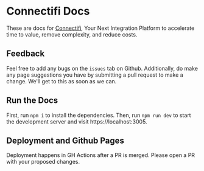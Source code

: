 # Connectifi Docs

These are docs for [Connectifi](https://connectifi.co/), Your Next Integration Platform to
accelerate time to value, remove complexity, and reduce costs.

## Feedback

Feel free to add any bugs on the `issues` tab on Github. Additionally, do make any page suggestions you have by submitting a pull request to make a change. We'll get to this as soon as we can.

## Run the Docs

First, run `npm i` to install the dependencies.
Then, run `npm run dev` to start the development server and visit https://localhost:3005.

## Deployment and Github Pages

Deployment happens in GH Actions after a PR is merged.  Please open a PR with your proposed changes.
